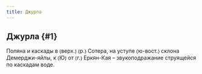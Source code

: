 ```yaml
---
title: Джурла
---
```

## Джурла {#1}

Поляна и каскады в ⦅верх.⦆ ⦅р.⦆ Сотера, на уступе ⦅ю-вост.⦆ склона Демерджи-яйлы, к ⦅Ю⦆ от ⦅г.⦆ Еркян-Кая – звукоподражание струящейся по каскадам воде.
